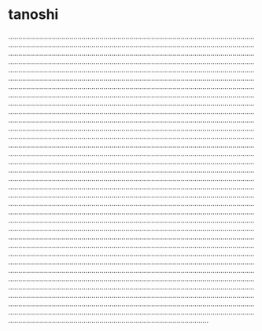# tanoshi
.............................................................................................................................................................................................................................................................................................................................................................................................................................................................................................................................................................................................................................................................................................................................................................................................................................................................................................................................................................................................................................................................................................................................................................................................................................................................................................................................................................................................................................................................................................................................................................................................................................................................................................................................................................................................................................................................................................................................................................................................................................................................................................................................................................................................................................................................................................................................................................................................................................................................................................................................................................................................................................................................................................................................................................................................................................................................................................................................................................................................................................................................................................................................................................................................................................................................................................................................................................................................................................................................................................................................................................................................................................................................................................................................................................................................................................................................................................................................................................................................................................................................................................................................................................................................................................................................................................................................................................................................................................................................................................